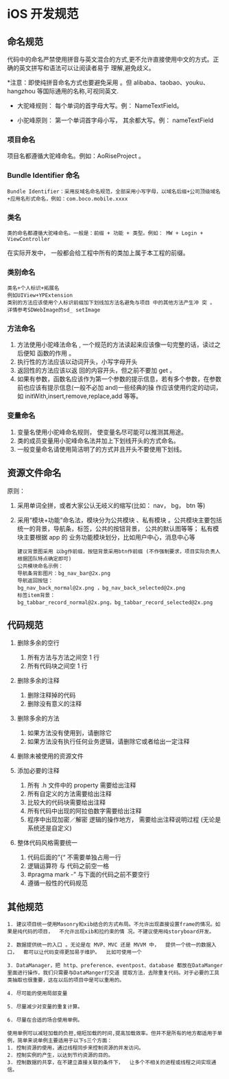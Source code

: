 # iOS 开发规范

## 命名规范

代码中的命名严禁使⽤拼⾳与英⽂混合的⽅式,更不允许直接使⽤中⽂的⽅式。正确的英⽂拼写和语法可以让阅读者易于 理解,避免歧义。

\*注意：即使纯拼⾳命名⽅式也要避免采⽤ 。但 alibaba、taobao、youku、hangzhou 等国际通⽤的名称,可视同英⽂.

- ⼤驼峰规则： 每个单词的⾸字母⼤写。例： NameTextField。

- ⼩驼峰原则： 第⼀个单词⾸字母⼩写， 其余都⼤写。例： nameTextField

### 项目命名

项⽬名都遵循⼤驼峰命名。例如：AoRiseProject 。

### Bundle Identifier 命名

    Bundle Identifier：采⽤反域名命名规范，全部采⽤⼩写字母，以域名后缀+公司顶级域名+应⽤名形式命名，例如：com.boco.mobile.xxxx

### 类名

    类的命名都遵循⼤驼峰命名。⼀般是：前缀 + 功能 + 类型。例如： MW + Login + ViewController

在实际开发中， ⼀般都会给⼯程中所有的类加上属于本⼯程的前缀。

### 类别命名

    类名+个⼈标识+拓展名
    例如UIView+YPExtension
    类别的⽅法应该使⽤个⼈标识前缀加下划线加⽅法名避免与项⽬ 中的其他⽅法产⽣冲 突 。  详情参考SDWebImage的sd_ setImage

### 方法命名

1. ⽅法使⽤⼩驼峰法命名 , ⼀个规范的⽅法读起来应该像⼀句完整的话，读过之后便知 函数的作⽤ 。
2. 执⾏性的⽅法应该以动词开头，⼩写字母开头
3. 返回性的⽅法应该以返 回的内容开头，但之前不要加 get 。
4. 如果有参数，函数名应该作为第⼀个参数的提⽰信息，若有多个参数，在参数前也应该有提⽰信息(⼀般不必加 and)⼀些经典的操 作应该使⽤约定的动词，如 initWith,insert,remove,replace,add 等等。

### 变量命名

1. 变量名使⽤⼩驼峰命名规则， 使变量名尽可能可以推测其⽤途。
2. 类的成员变量⽤⼩驼峰命名法并加上下划线开头的⽅式命名。
3. ⼀般变量命名请使⽤简洁明了的⽅式并且开头不要使⽤下划线。

## 资源文件命名

原则：

1.  采⽤单词全拼，或者⼤家公认⽆岐义的缩写(⽐如： nav， bg， btn 等)
2.  采⽤“模块+功能”命名法，模块分为公共模块 、私有模块 。公共模块主要包括 统⼀的背景，导航条，标签，公共的按钮背景， 公共的默认图等等； 私有模块主要根据 app 的 业务功能模块划分，⽐如⽤户中⼼，消息中⼼等

        建议背景图采⽤ 以bg作前缀，按钮背景采⽤btn作前缀 (不作强制要求，项⽬实际负责⼈根据团队特点确定即可)
        公共模块命名⽰例：
        导航条背影图⽚：bg_nav_bar@2x.png
        导航返回按钮：
        bg_nav_back_normal@2x.png ，bg_nav_back_selected@2x.png
        标签item背景：
        bg_tabbar_record_normal@2x.png，bg_tabbar_record_selected@2x.png

## 代码规范

1. 删除多余的空⾏

   1. 所有⽅法与⽅法之间空 1 ⾏
   2. 所有代码块之间空 1 ⾏

2. 删除多余的注释

   1. 删除注释掉的代码
   2. 删除没有意义的注释

3. 删除多余的⽅法

   1. 如果⽅法没有使⽤到，请删除它
   2. 如果⽅法没有执⾏任何业务逻辑，请删除它或者给出⼀定注释

4. 删除未被使⽤的资源⽂件

5. 添加必要的注释

   1. 所有 .h ⽂件中的 property 需要给出注释
   2. 所有⾃定义的⽅法需要给出注释
   3. ⽐较⼤的代码块需要给出注释
   4. 所有代码中出现的阿拉伯数字需要给出注释
   5. 程序中出现加密／解密 逻辑的操作地⽅， 需要给出注释说明过程 (⽆论是系统还是⾃定义)

6. 整体代码风格需要统⼀
   1. 代码后⾯的”{“ 不需要单独占⽤⼀⾏
   2. 逻辑运算符 与 代码之前空⼀格
   3. #pragma mark -” 与下⾯的代码之前不要空⾏
   4. 遵循⼀般性的代码规范

## 其他规范

    1. 建议项⽬统⼀使⽤Masonry和xib结合的⽅式布局。不允许出现直接设置frame的情况。如果是纯代码的项⽬，  不允许出现xib和拉约束的情 况。不建议使⽤纯storyboard开发。

    2. 数据提供统⼀的⼊⼝ 。⽆论是在 MVP、MVC 还是 MVVM 中，  提供⼀个统⼀的数据⼊⼝，  都可以让代码变得更加易于维护。  ⽐如可使⽤⼀个

    3. DataManager，把 http、preference、eventpost、database 都放在DataManger⾥⾯进⾏操作，我们只需要与DataManger打交道 提取⽅法，去除重复代码。对于必要的⼯具类抽取也很重要，这在以后的项⽬中是可以重⽤的。

    4. 尽可能的使⽤局部变量

    5. 尽量减少对变量的重复计算。

    6. 尽量在合适的场合使⽤单例。

    使⽤单例可以减轻加载的负担,缩短加载的时间,提⾼加载效率。但并不是所有的地⽅都适⽤于单例，简单来说单例主要适⽤于以下s三个⽅⾯：
    1. 控制资源的使⽤，通过线程同步来控制资源的并发访问。
    2. 控制实例的产⽣，以达到节约资源的⽬的。
    3. 控制数据的共享，在不建⽴直接关联的条件下，  让多个不相关的进程或线程之间实现通信。
